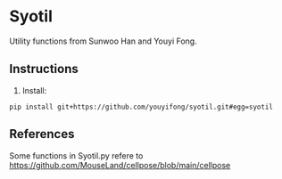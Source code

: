 # Syotil

Utility functions from Sunwoo Han and Youyi Fong.

## Instructions

1. Install:

```
pip install git+https://github.com/youyifong/syotil.git#egg=syotil
```

## References

Some functions in Syotil.py refere to https://github.com/MouseLand/cellpose/blob/main/cellpose


